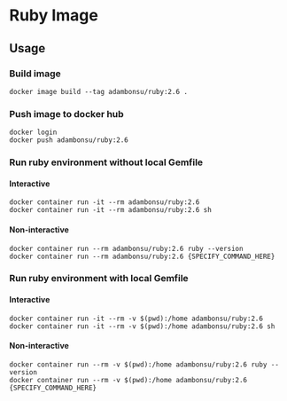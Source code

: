 # Ruby Image

## Usage

### Build image
```
docker image build --tag adambonsu/ruby:2.6 .
```

### Push image to docker hub
```
docker login
docker push adambonsu/ruby:2.6
```

### Run ruby environment without local Gemfile
#### Interactive
```
docker container run -it --rm adambonsu/ruby:2.6
docker container run -it --rm adambonsu/ruby:2.6 sh
```
#### Non-interactive
```
docker container run --rm adambonsu/ruby:2.6 ruby --version
docker container run --rm adambonsu/ruby:2.6 {SPECIFY_COMMAND_HERE} 
```

### Run ruby environment with local Gemfile
#### Interactive
```
docker container run -it --rm -v $(pwd):/home adambonsu/ruby:2.6
docker container run -it --rm -v $(pwd):/home adambonsu/ruby:2.6 sh
```
#### Non-interactive
```
docker container run --rm -v $(pwd):/home adambonsu/ruby:2.6 ruby --version
docker container run --rm -v $(pwd):/home adambonsu/ruby:2.6 {SPECIFY_COMMAND_HERE} 
```
